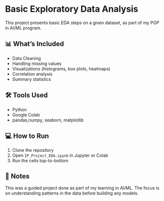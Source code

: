 # Basic Exploratory Data Analysis

This project presents basic EDA steps on a given dataset, as part of my PGP in AI/ML program.

## 📊 What’s Included

- Data Cleaning
- Handling missing values
- Visualizations (histograms, box plots, heatmaps)
- Correlation analysis
- Summary statistics

## 🛠️ Tools Used

- Python
- Google Colab
- pandas,numpy, seaborn, matplotlib

## 💻 How to Run

1. Clone the repository
2. Open `IP_Project_EDA.ipynb` in Jupyter or Colab
3. Run the cells top-to-bottom

## 📌 Notes

This was a guided project done as part of my learning in AI/ML. The focus is on understanding patterns in the data before building any models.
